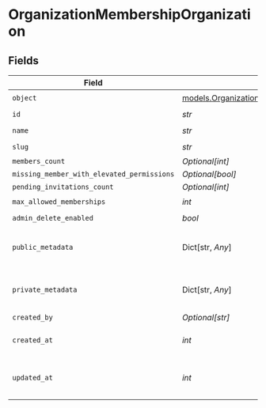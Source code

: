 # OrganizationMembershipOrganization


## Fields

| Field                                                                                                    | Type                                                                                                     | Required                                                                                                 | Description                                                                                              | Example                                                                                                  |
| -------------------------------------------------------------------------------------------------------- | -------------------------------------------------------------------------------------------------------- | -------------------------------------------------------------------------------------------------------- | -------------------------------------------------------------------------------------------------------- | -------------------------------------------------------------------------------------------------------- |
| `object`                                                                                                 | [models.OrganizationMembershipOrganizationObject](../models/organizationmembershiporganizationobject.md) | :heavy_check_mark:                                                                                       | N/A                                                                                                      | organization                                                                                             |
| `id`                                                                                                     | *str*                                                                                                    | :heavy_check_mark:                                                                                       | N/A                                                                                                      | org_123                                                                                                  |
| `name`                                                                                                   | *str*                                                                                                    | :heavy_check_mark:                                                                                       | N/A                                                                                                      | Acme Corp                                                                                                |
| `slug`                                                                                                   | *str*                                                                                                    | :heavy_check_mark:                                                                                       | N/A                                                                                                      | acme-corp                                                                                                |
| `members_count`                                                                                          | *Optional[int]*                                                                                          | :heavy_minus_sign:                                                                                       | N/A                                                                                                      | 150                                                                                                      |
| `missing_member_with_elevated_permissions`                                                               | *Optional[bool]*                                                                                         | :heavy_minus_sign:                                                                                       | N/A                                                                                                      |                                                                                                          |
| `pending_invitations_count`                                                                              | *Optional[int]*                                                                                          | :heavy_minus_sign:                                                                                       | N/A                                                                                                      |                                                                                                          |
| `max_allowed_memberships`                                                                                | *int*                                                                                                    | :heavy_check_mark:                                                                                       | N/A                                                                                                      | 300                                                                                                      |
| `admin_delete_enabled`                                                                                   | *bool*                                                                                                   | :heavy_check_mark:                                                                                       | N/A                                                                                                      | true                                                                                                     |
| `public_metadata`                                                                                        | Dict[str, *Any*]                                                                                         | :heavy_check_mark:                                                                                       | N/A                                                                                                      | {<br/>"public_info": "Info visible to everyone"<br/>}                                                    |
| `private_metadata`                                                                                       | Dict[str, *Any*]                                                                                         | :heavy_check_mark:                                                                                       | N/A                                                                                                      | {<br/>"internal_use_only": "Sensitive data"<br/>}                                                        |
| `created_by`                                                                                             | *Optional[str]*                                                                                          | :heavy_minus_sign:                                                                                       | N/A                                                                                                      | user_123456                                                                                              |
| `created_at`                                                                                             | *int*                                                                                                    | :heavy_check_mark:                                                                                       | Unix timestamp of creation.<br/>                                                                         | 1625078400                                                                                               |
| `updated_at`                                                                                             | *int*                                                                                                    | :heavy_check_mark:                                                                                       | Unix timestamp of last update.<br/>                                                                      | 1625164800                                                                                               |